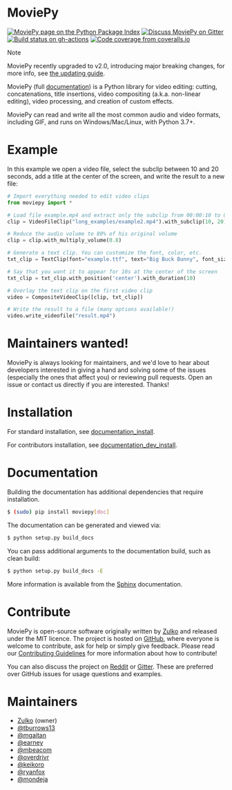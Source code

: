 # MoviePy


[![MoviePy page on the Python Package Index](https://badge.fury.io/py/moviepy.svg)](PyPI_) [![Discuss MoviePy on Gitter](https://img.shields.io/gitter/room/movie-py/gitter?color=46BC99&logo=gitter)](Gitter_) [![Build status on gh-actions](https://img.shields.io/github/actions/workflow/status/Zulko/moviepy/test_suite.yml?logo=github)](https://github.com/Zulko/moviepy/actions/workflows/test_suite.yml) [![Code coverage from coveralls.io](https://img.shields.io/coveralls/github/Zulko/moviepy/master?logo=coveralls)](https://coveralls.io/github/Zulko/moviepy?branch=master)

> [!NOTE] 
> MoviePy recently upgraded to v2.0, introducing major
breaking changes, for more info, see [the updating
guide](https://zulko.github.io/moviepy/getting_started/updating_to_v2.html).

MoviePy (full [documentation](https://zulko.github.io/moviepy/)) is a
Python library for video editing: cutting, concatenations, title
insertions, video compositing (a.k.a. non-linear editing), video
processing, and creation of custom effects.

MoviePy can read and write all the most common audio and video formats,
including GIF, and runs on Windows/Mac/Linux, with Python 3.7+.

# Example

In this example we open a video file, select the subclip between 10 and
20 seconds, add a title at the center of the screen, and write the
result to a new file:

``` python
# Import everything needed to edit video clips
from moviepy import *

# Load file example.mp4 and extract only the subclip from 00:00:10 to 00:00:20
clip = VideoFileClip("long_examples/example2.mp4").with_subclip(10, 20)

# Reduce the audio volume to 80% of his original volume
clip = clip.with_multiply_volume(0.8)

# Generate a text clip. You can customize the font, color, etc.
txt_clip = TextClip(font="example.ttf", text="Big Buck Bunny", font_size=70, color='white')

# Say that you want it to appear for 10s at the center of the screen
txt_clip = txt_clip.with_position('center').with_duration(10)

# Overlay the text clip on the first video clip
video = CompositeVideoClip([clip, txt_clip])

# Write the result to a file (many options available!)
video.write_videofile("result.mp4")
```

# Maintainers wanted!

MoviePy is always looking for maintainers, and we'd love to hear about
developers interested in giving a hand and solving some of the issues
(especially the ones that affect you) or reviewing pull requests. Open
an issue or contact us directly if you are interested. Thanks!

# Installation

For standard installation, see
[documentation_install](https://zulko.github.io/moviepy/getting_started/install.html).

For contributors installation, see
[documentation_dev_install](https://zulko.github.io/moviepy/developer_guide/developers_install.rst).

# Documentation

Building the documentation has additional dependencies that require
installation.

``` bash
$ (sudo) pip install moviepy[doc]
```

The documentation can be generated and viewed via:

``` bash
$ python setup.py build_docs
```

You can pass additional arguments to the documentation build, such as
clean build:

``` bash
$ python setup.py build_docs -E
```

More information is available from the
[Sphinx](https://www.sphinx-doc.org/en/master/setuptools.html)
documentation.

# Contribute

MoviePy is open-source software originally written by
[Zulko](https://github.com/Zulko) and released under the MIT licence.
The project is hosted on [GitHub](https://github.com/Zulko/moviepy),
where everyone is welcome to contribute, ask for help or simply give
feedback. Please read our [Contributing
Guidelines](https://github.com/Zulko/moviepy/blob/master/CONTRIBUTING.md)
for more information about how to contribute!

You can also discuss the project on
[Reddit](https://www.reddit.com/r/moviepy/) or
[Gitter](https://gitter.im/movie-py/Lobby). These are preferred over
GitHub issues for usage questions and examples.

# Maintainers

-   [Zulko](https://github.com/Zulko) (owner)
-   [@tburrows13](https://github.com/tburrows13)
-   [@mgaitan](https://github.com/mgaitan)
-   [@earney](https://github.com/earney)
-   [@mbeacom](https://github.com/mbeacom)
-   [@overdrivr](https://github.com/overdrivr)
-   [@keikoro](https://github.com/keikoro)
-   [@ryanfox](https://github.com/ryanfox)
-   [@mondeja](https://github.com/mondeja)
